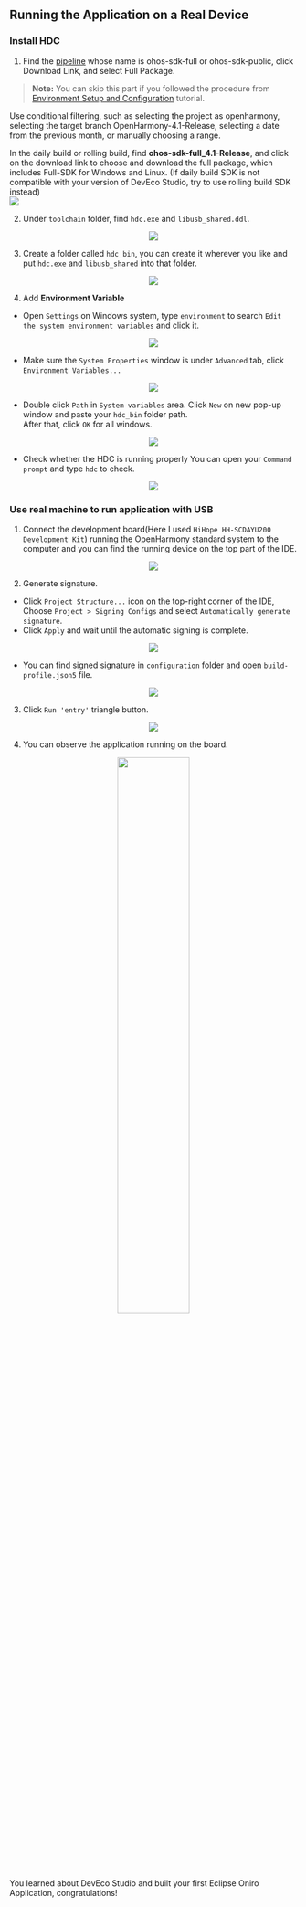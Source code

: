 ## Running the Application on a Real Device
### Install HDC  
1. Find the [pipeline](https://ci.openharmony.cn/workbench/cicd/dailybuild/dailylist) whose name is ohos-sdk-full or ohos-sdk-public, click Download Link, and select Full Package.

>**Note:**
You can skip this part if you followed the procedure from [Environment Setup and Configuration](../environment-setup-config/index.md) tutorial. 

Use conditional filtering, such as selecting the project as openharmony, selecting the target branch OpenHarmony-4.1-Release, selecting a date from the previous month, or manually choosing a range.  
   
In the daily build or rolling build, find **ohos-sdk-full_4.1-Release**, and click on the download link to choose and download the full package, which includes Full-SDK for Windows and Linux.  (If daily build SDK is not compatible with your version of DevEco Studio, try to use rolling build SDK instead)  
<img src='../images/image39.png'>  

2. Under `toolchain` folder, find `hdc.exe` and `libusb_shared.ddl`.
<div style="text-align:center">
    <img src='../images/image29.png'>
</div> 

3. Create a folder called `hdc_bin`, you can create it wherever you like and put `hdc.exe` and `libusb_shared` into that folder.
<div style="text-align:center">
    <img src='../images/image30.png'>
</div> 

4. Add **Environment Variable**
- Open `Settings` on Windows system, type `environment` to search `Edit the system environment variables` and click it.
<div style="text-align:center">
    <img src='../images/image31.png'>
</div> 

- Make sure the `System Properties` window is under `Advanced` tab, click `Environment Variables...`
<div style="text-align:center">
    <img src='../images/image32.png'>
</div> 

- Double click `Path` in `System variables` area. Click `New` on new pop-up window and paste your `hdc_bin` folder path.  
After that, click `OK` for all windows. 
<div style="text-align:center">
    <img src='../images/image33.png'>
</div> 

- Check whether the HDC is running properly
You can open your `Command prompt` and type `hdc` to check.
<div style="text-align:center">
    <img src='../images/image34.png'>
</div> 

### Use real machine to run application with USB  
1. Connect the development board(Here I used `HiHope HH-SCDAYU200 Development Kit`) running the OpenHarmony standard system to the computer and you can find the running device on the top part of the IDE.
<div style="text-align:center">
    <img src='../images/image36.png'>
</div> 

2. Generate signature. 
- Click `Project Structure...` icon on the top-right corner of the IDE, Choose `Project > Signing Configs` and select `Automatically generate signature`. 
- Click `Apply` and wait until the automatic signing is complete.
<div style="text-align:center">
    <img src='../images/image28.png'>
</div> 

- You can find signed signature in `configuration` folder and open `build-profile.json5` file.

<div style="text-align:center">
    <img src='../images/image35.png'>
</div> 

3. Click `Run 'entry'` triangle button.
<div style="text-align:center">
    <img src='../images/image37.png'>
</div> 

4. You can observe the application running on the board.
<div style="text-align:center">
    <img src='../images/image38.png' width="50%">
</div> 

You learned about DevEco Studio and built your first Eclipse Oniro Application, congratulations!